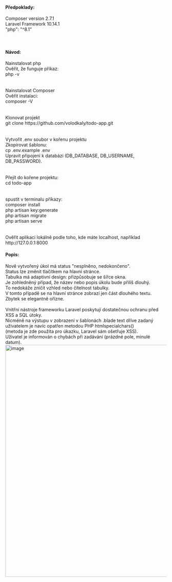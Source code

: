 <h4>Předpoklady:</h4>
Composer version 2.7.1 <br>
Laravel Framework 10.14.1<br>
"php": "^8.1"<br>
<br><br>
<h4>Návod:</h4>
Nainstalovat php<br>
Ověřit, že funguje příkaz:<br>
php -v<br>
<br><br>
Nainstalovat Composer<br>
Ověřit instalaci:<br>
composer -V<br>
<br><br>
Klonovat projekt<br>
git clone https://github.com/volodkaly/todo-app.git<br>
<br><br>
Vytvořit .env soubor v kořenu projektu<br>
Zkopírovat šablonu:<br>
cp .env.example .env<br>
Upravit připojení k databázi (DB_DATABASE, DB_USERNAME, DB_PASSWORD).<br>
<br><br>
Přejít do kořene projektu:<br>
cd todo-app<br>
<br><br>
spustit v terminalu příkazy:<br>
composer install<br>
php artisan key:generate<br>
php artisan migrate<br>
php artisan serve<br>
<br><br>
Ověřit aplikaci lokálně podle toho, kde máte localhost, například<br>
http://127.0.0.1:8000<br>

<h4>Popis:</h4>
Nově vytvořený úkol má status "nesplněno, nedokončeno".<br>
Status lze změnit tlačítkem na hlavní stránce.<br>
Tabulka má adaptivní design: přizpůsobuje se šířce okna.<br>
Je zohledněný případ, že název nebo popis úkolu bude přilíš dlouhý.<br>
To nedokáže zničit vzhled nebo čítelnost tabulky.<br>
V tomto případě se na hlavní stránce zobrazí jen část dlouhého textu.<br>
Zbytek se elegantně ořízne.<br>
<br>
Vnitřní nástroje frameworku Laravel poskytují dostatečnou ochranu před XSS a SQL útoky.<br>
Nicméně na výstupu v zobrazení v šablonách .blade text dříve zadaný uživatelem je navíc opatřen metodou PHP htmlspecialchars()<br> 
(metoda je zde použita pro úkazku, Laravel sám ošetřuje XSS).<br>
Uživatel je informován o chybách při zadávání (prázdné pole, minulé datum).<br>


<img width="1903" height="725" alt="image" src="https://github.com/user-attachments/assets/9141e605-1f55-4d62-857c-d72aeeb9efc2" />
